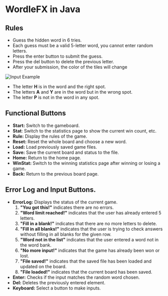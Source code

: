 # WordleFX in Java

## Rules
- Guess the hidden word in 6 tries.
- Each guess must be a valid 5-letter word, you cannot enter random letters.
- Press the enter button to submit the guess.
- Press the del button to delete the previous letter.
- After your submission, the color of the tiles will change
<picture>
  <source media="(prefers-color-scheme: dark)" srcset="https://github.com/pou14/wordleFX/assets/104444622/7d19dd35-895a-4f8c-ab70-a7fbee7a77bf">
  <source media="(prefers-color-scheme: light)" srcset="https://github.com/pou14/wordleFX/assets/104444622/7d19dd35-895a-4f8c-ab70-a7fbee7a77bf">
  <img alt="Input Example" src="https://github.com/pou14/wordleFX/assets/104444622/7d19dd35-895a-4f8c-ab70-a7fbee7a77bf">
</picture>  

- The letter **H** is in the word and the right spot.  
- The letters **A** and **Y** are in the word but in the wrong spot.  
- The letter **P** is not in the word in any spot.  

## **Functional Buttons**
- **Start:** Switch to the gameboard.
- **Stat**: Switch to the statistics page to show the current win count, etc.
- **Rule:** Display the rules of the game.
- **Reset:** Reset the whole board and choose a new word.
- **Load:** Load previously saved game files.
- **Save:** Save the current board and status to the file.
- **Home:** Return to the home page.
- **WinStat:** Switch to the winning statistics page after winning or losing a game.
- **Back:** Return to the previous board page.

## **Error Log and Input Buttons.**
- **ErrorLog:** Displays the status of the current game.
  1. **"You got this!"** indicates there are no errors.
  2. **"Word limit reached!"** indicates that the user has already entered 5 letters.
  3. **"Fill in a blank!"** indicates that there are no more letters to delete.
  4. **"Fill in all blanks!"** indicates that the user is trying to check answers without filling in all blanks for the given row.
  5. **"Word not in the list"** indicates that the user entered a word not in the word bank.
  6. **"No more input!"** indicates that the game has already been won or lost.
  7. **"File saved!"** indicates that the saved file has been loaded and updated on the board.
  8. **"File loaded!"** indicates that the current board has been saved.
- **Enter:** Checks if the input matches the random word chosen.
- **Del:** Deletes the previously entered element.  
- **Keyboard:** Select a button to make inputs.






